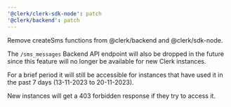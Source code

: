 ```yaml
---
'@clerk/clerk-sdk-node': patch
'@clerk/backend': patch
---
```


Remove createSms functions from @clerk/backend and @clerk/sdk-node.

The `/sms_messages` Backend API endpoint will also be dropped in the future since this feature will no longer be available for new Clerk instances.

For a brief period it will still be accessible for instances that have used it in the past 7
days (13-11-2023 to 20-11-2023).

New instances will get a 403 forbidden response if they try to access it.
